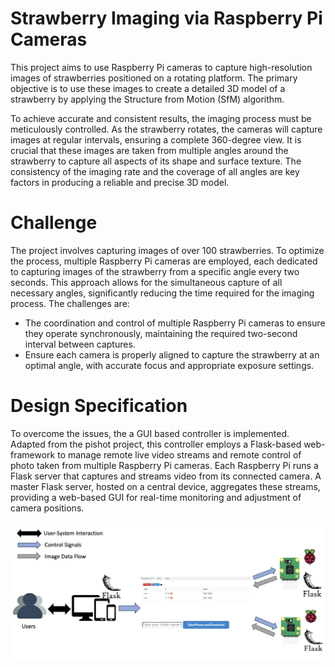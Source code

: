 # Strawberry Imaging via Raspberry Pi Cameras
This project aims to use Raspberry Pi cameras to capture high-resolution images of strawberries positioned on a rotating platform. 
The primary objective is to use these images to create a detailed 3D model of a strawberry by applying the Structure from Motion (SfM) algorithm.

To achieve accurate and consistent results, the imaging process must be meticulously controlled. As the strawberry rotates, the cameras 
will capture images at regular intervals, ensuring a complete 360-degree view. It is crucial that these images are taken from multiple angles around the strawberry 
to capture all aspects of its shape and surface texture. The consistency of the imaging rate and the coverage of all angles are key factors in producing a reliable and precise 3D model.

# Challenge 
The project involves capturing images of over 100 strawberries. To optimize the process, multiple Raspberry Pi cameras are employed, 
each dedicated to capturing images of the strawberry from a specific angle every two seconds. 
This approach allows for the simultaneous capture of all necessary angles, significantly reducing the time required for the imaging process. The challenges are: 

- The coordination and control of multiple Raspberry Pi cameras to ensure they operate synchronously, maintaining the required 
two-second interval between captures. 
- Ensure each camera is properly aligned to capture the strawberry at an optimal angle, 
with accurate focus and appropriate exposure settings.

# Design Specification
To overcome the issues, the a GUI based controller is implemented. Adapted from the pishot project, 
this controller employs a Flask-based web-framework to manage remote live video streams and remote control of photo taken from multiple Raspberry Pi cameras.
Each Raspberry Pi runs a Flask server that captures and streams video from its connected camera.
A master Flask server, hosted on a central device, aggregates these streams, providing a web-based GUI for real-time monitoring and adjustment of camera positions.  

<p align="center"> <img src="Work Overflow.png">
